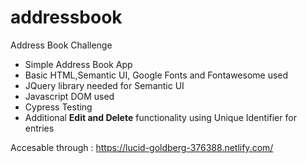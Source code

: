 # addressbook
Address Book Challenge

- Simple Address Book App  
- Basic HTML,Semantic UI, Google Fonts and Fontawesome used  
- JQuery library needed for Semantic UI  
- Javascript DOM used
- Cypress Testing  
- Additional <b>Edit and Delete</b> functionality using Unique Identifier for entries  

Accesable through : https://lucid-goldberg-376388.netlify.com/
